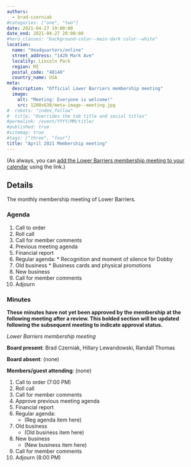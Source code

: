 ```yaml
---
authors:
  - brad-czerniak
#categories: ["one", "two"]
date: 2021-04-27 19:00:00
date_end: 2021-04-27 20:00:00
#hero_classes: "background-color--main-dark color--white"
location:
  name: "Headquarters/online"
  street_address: "1428 Mark Ave"
  locality: Lincoln Park
  region: MI
  postal_code: "48146"
  country_name: USA
meta:
  description: "Official Lower Barriers membership meeting"
  image:
    alt: "Meeting: Everyone is welcome!"
    src: 1200x630/meta-image--meeting.jpg
#  robots: "index,follow"
#  title: "Overrides the tab title and social titles"
#permalink: /event/YYYY/MM/title/
#published: true
#sitemap: true
#tags: ["three", "four"]
title: "April 2021 Membership meeting"
---
```


(As always, you can [add the Lower Barriers membership meeting to your calendar](http://bit.ly/lowerbarriers) using the link.)

## Details

The monthly membership meeting of Lower Barriers.

### Agenda

  1. Call to order
  2. Roll call
  3. Call for member comments
  4. Previous meeting agenda
  5. Financial report
  6. Regular agenda:
    * Recognition and moment of silence for Dobby
  7. Old business
    * Business cards and physical promotions
  8. New business
  9. Call for member comments
  10. Adjourn

### Minutes

**These minutes have not yet been approved by the membership at the following meeting after a review. This bolded section
will be updated following the subsequent meeting to indicate approval status.**

_Lower Barriers membership meeting_

**Board present**: Brad Czerniak, Hillary Lewandowski, Randall Thomas

**Board absent**: (none)

**Members/guest attending**: (none)

  1. Call to order (7:00 PM)
  2. Roll call
  3. Call for member comments
  4. Approve previous meeting agenda
  5. Financial report
  6. Regular agenda:
     * (Reg agenda item here)
  7. Old business
     * (Old business item here)
  8. New business
     * (New business item here)
  9. Call for member comments
  10. Adjourn (8:00 PM)
